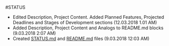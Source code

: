 #STATUS

* Edited Description, Project Content. Added Planned Features, Projected Deadlines 
and Stages of Development sections (12.03.2018 1.01 AM)
* Added Description, Project Content and Analogs to README.md blocks
(9.03.2018 2:07 AM)
* Created [STATUS.md](/STATUS.md) and [README.md](/README.md) files (9.03.2018 12:03 AM)